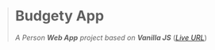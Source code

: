 > # Budgety App
> *A Person **Web App** project based on **Vanilla JS***
> (*[Live URL](https://budgety-app-2wrh6viym-mshahzebraza97.vercel.app/)*)  
